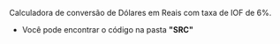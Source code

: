 Calculadora de conversão de Dólares em Reais com taxa de IOF de 6%.

- Você pode encontrar o código na pasta **"SRC"**
